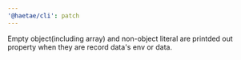 ```yaml
---
'@haetae/cli': patch
---
```


Empty object(including array) and non-object literal are printded out property when they are record data's env or data.

